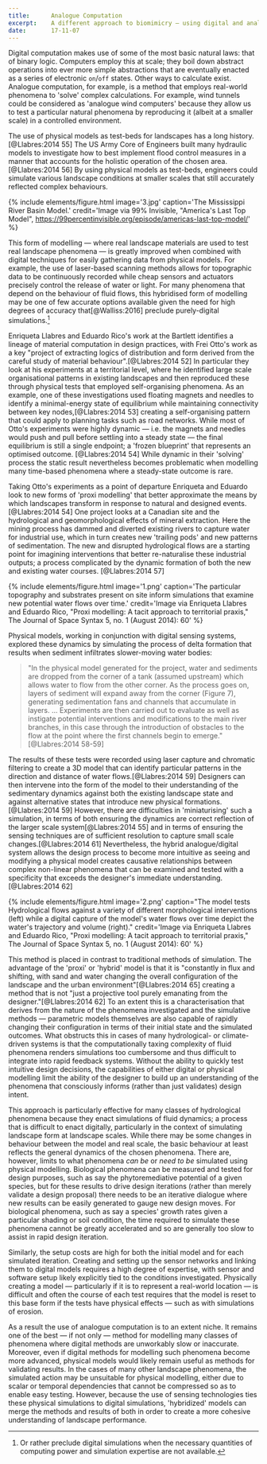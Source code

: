 ```yaml
---
title:      Analogue Computation
excerpt:    A different approach to biomimicry — using digital and analogue methods to better understand natural phenomena.
date:       17-11-07
---
```


Digital computation makes use of some of the most basic natural laws: that of binary logic. Computers employ this at scale; they boil down abstract operations into ever more simple abstractions that are eventually enacted as a series of electronic `on`/`off`  states. Other ways to calculate exist. Analogue computation, for example, is a method that employs real-world phenomena to 'solve' complex calculations. For example, wind tunnels could be considered as 'analogue wind computers' because they allow us to test a particular natural phenomena by reproducing it (albeit at a smaller scale) in a controlled environment.

The use of physical models as test-beds for landscapes has a long history.[@Llabres:2014 55] The US Army Core of Engineers built many hydraulic models to investigate how to best implement flood control measures in a manner that accounts for the holistic operation of the chosen area.[@Llabres:2014 56] By using physical models as test-beds, engineers could simulate various landscape conditions at smaller scales that still accurately reflected complex behaviours.

{% include elements/figure.html image='3.jpg' caption='The Mississippi River Basin Model.' credit='Image via 99% Invisible, "America\'s Last Top Model", <https://99percentinvisible.org/episode/americas-last-top-model/>' %}

This form of modelling — where real landscape materials are used to test real landscape phenomena — is greatly improved when combined with digital techniques for easily gathering data from physical models. For example, the use of laser-based scanning methods allows for topographic data to be continuously recorded while cheap sensors and actuators precisely control the release of water or light. For many phenomena that depend on the behaviour of fluid flows, this hybridised form of modelling may be one of few accurate options available given the need for high degrees of accuracy that[@Walliss:2016] preclude purely-digital simulations.[^preclude]

[^preclude]: Or rather preclude digital simulations when the necessary quantities of computing power and simulation expertise are not available.

Enriqueta Llabres and Eduardo Rico's work at the Bartlett identifies a lineage of material computation in design practices, with Frei Otto's work as a key "project of extracting logics of distribution and form derived from the careful study of material behaviour".[@Llabres:2014 52] In particular they look at his experiments at a territorial level, where he identified large scale organisational patterns in existing landscapes and then reproduced these through physical tests that employed self-organising phenomena. As an example, one of these investigations used floating magnets and needles to identify a minimal-energy state of equilibrium while maintaining connectivity between key nodes,[@Llabres:2014 53] creating a self-organising pattern that could apply to planning tasks such as road networks. While most of Otto's experiments were highly dynamic — i.e. the magnets and needles would push and pull before settling into a steady state — the final equilibrium is still a single endpoint; a 'frozen blueprint' that represents an optimised outcome. [@Llabres:2014 54] While dynamic in their 'solving' process the static result nevertheless becomes problematic when modelling many time-based phenomena where a steady-state outcome is rare.

Taking Otto's experiments as a point of departure Enriqueta and Eduardo look to new forms of 'proxi modelling' that better approximate the means by which landscapes  transform in response to natural and designed events.[@Llabres:2014 54] One project looks at a Canadian site and the hydrological and geomorphological effects of mineral extraction. Here the mining process has dammed and diverted existing rivers to capture water for industrial use, which in turn creates new 'trailing pods' and new patterns of sedimentation. The new and disrupted hydrological flows are a starting point for imagining interventions that better re-naturalise these industrial outputs; a process complicated by the dynamic formation of both the new and existing water courses. [@Llabres:2014 57]

{% include elements/figure.html image='1.png' caption='The particular topography and substrates present on site inform simulations that examine new potential water flows over time.' credit='Image via Enriqueta Llabres and Eduardo Rico, "Proxi modelling: A tacit approach to territorial praxis," The Journal of Space Syntax 5, no. 1 (August 2014): 60' %}

Physical models, working in conjunction with digital sensing systems, explored these dynamics by simulating the process of delta formation that results when sediment infiltrates slower-moving water bodies:

> "In the physical model generated for the project, water and sediments are dropped from the corner of a tank (assumed upstream) which allows water to flow from the other corner. As the process goes on, layers of sediment will expand away from the corner (Figure 7), generating sedimentation fans and channels that accumulate in layers. ... Experiments are then carried out to evaluate as well as instigate potential interventions and modifications to the main river branches, in this case through the introduction of obstacles to the flow at the point where the first channels begin to emerge." [@Llabres:2014 58-59]

The results of these tests were recorded using laser capture and chromatic filtering to create a 3D model that can identify particular patterns in the direction and distance of water flows.[@Llabres:2014 59] Designers can then intervene into the form of the model to their understanding of the sedimentary dynamics against both the existing landscape state and against alternative states that introduce new physical formations.[@Llabres:2014 59] However, there are difficulties in 'miniaturising' such a simulation, in terms of both ensuring the dynamics are correct reflection of the larger scale system[@Llabres:2014 55] and in terms of ensuring the sensing techniques are of sufficient resolution to capture small scale changes.[@Llabres:2014 61] Nevertheless, the hybrid analogue/digital system allows the design process to become more intuitive as seeing and modifying a physical model creates causative relationships between complex non-linear phenomena that can be examined and tested with a specificity that exceeds the designer's immediate understanding.[@Llabres:2014 62]

{% include elements/figure.html image='2.png' caption="The model tests Hydrological flows against a variety of different morphological interventions (left) while a digital capture of the model's water flows over time depict the water's trajectory and volume (right)." credit='Image via Enriqueta Llabres and Eduardo Rico, "Proxi modelling: A tacit approach to territorial praxis," The Journal of Space Syntax 5, no. 1 (August 2014): 60' %}

This method is placed in contrast to traditional methods of simulation. The advantage of the 'proxi' or 'hybrid' model is that it is "constantly in flux and shifting, with sand and water changing the overall configuration of the landscape and the urban environment"[@Llabres:2014 65] creating a method that is not "just a projective tool purely emanating from the designer."[@Llabres:2014 62] To an extent this is a characterisation that derives from the nature of the phenomena investigated and the simulative methods — parametric models themselves are also capable of rapidly changing their configuration in terms of their initial state and the simulated outcomes. What obstructs this in cases of many hydrological- or climate-driven systems is that the computationally taxing complexity of fluid phenomena renders simulations too cumbersome and thus difficult to integrate into rapid feedback systems. Without the ability to quickly test intuitive design decisions, the capabilities of either digital or physical modelling limit the ability of the designer to build up an understanding of the phenomena that consciously informs (rather than just validates) design intent.

This approach is particularly effective for many classes of hydrological phenomena because they enact simulations of fluid dynamics; a process that is difficult to enact digitally, particularly in the context of simulating landscape form at landscape scales. While there may be some changes in behaviour between the model and real scale, the basic behaviour at least reflects the general dynamics of the chosen phenomena. There are, however, limits to what phenomena *can be* or *need to be* simulated using physical modelling. Biological phenomena can be measured and tested for design purposes, such as say the phytoremediative potential of a given species, but for these results to drive design iterations (rather than merely validate a design proposal) there needs to be an iterative dialogue where new results can be easily generated to gauge new design moves. For biological phenomena, such as say a species' growth rates given a particular shading or soil condition, the time required to simulate these phenomena cannot be greatly accelerated and so are generally too slow to assist in rapid design iteration.

Similarly, the setup costs are high for both the initial model and for each simulated iteration. Creating and setting up the sensor networks and linking them to digital models requires a high degree of expertise, with sensor and software setup likely explicitly tied to the conditions investigated. Physically creating a model — particularly if it is to represent a real-world location — is difficult and often the course of each test requires that the model is reset to this base form if the tests have physical effects — such as with simulations of erosion.

As a result the use of analogue computation is to an extent niche. It remains one of the best — if not only — method for modelling many classes of phenomena where digital methods are unworkably slow or inaccurate. Moreover, even if digital methods for modelling such phenomena become more advanced, physical models would likely remain useful as methods for validating results. In the cases of many other landscape phenomena, the simulated action may be unsuitable for physical modelling, either due to scalar or temporal dependencies that cannot be compressed so as to enable easy testing. However, because the use of sensing technologies ties these physical simulations to digital simulations, 'hybridized' models can merge the methods and results of both in order to create a more cohesive understanding of landscape performance.
